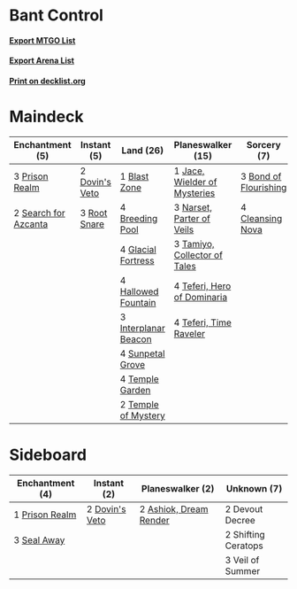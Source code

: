# Bant Control

#### [Export MTGO List](../collection/Bant%20Control/Bant%20Control.txt)
#### [Export Arena List](../collection/Bant%20Control/Bant%20Control_arena.txt)
#### [Print on decklist.org](http://decklist.org/?deckmain=1%09Blast%20Zone%0A3%09Bond%20of%20Flourishing%0A4%09Breeding%20Pool%0A2%09Cavalier%20of%20Dawn%0A4%09Cleansing%20Nova%0A2%09Dovin's%20Veto%0A4%09Glacial%20Fortress%0A4%09Hallowed%20Fountain%0A3%09Interplanar%20Beacon%0A1%09Jace,%20Wielder%20of%20Mysteries%0A3%09Narset,%20Parter%20of%20Veils%0A3%09Prison%20Realm%0A3%09Root%20Snare%0A2%09Search%20for%20Azcanta%0A4%09Sunpetal%20Grove%0A3%09Tamiyo,%20Collector%20of%20Tales%0A4%09Teferi,%20Hero%20of%20Dominaria%0A4%09Teferi,%20Time%20Raveler%0A4%09Temple%20Garden%0A2%09Temple%20of%20Mystery&deckside=2%09Ashiok,%20Dream%20Render%0A2%09Devout%20Decree%0A2%09Dovin's%20Veto%0A1%09Prison%20Realm%0A3%09Seal%20Away%0A2%09Shifting%20Ceratops%0A3%09Veil%20of%20Summer)
# Maindeck

|                                        Enchantment (5)                                        |                                       Instant (5)                                       |                                           Land (26)                                           |                                           Planeswalker (15)                                           |                                          Sorcery (7)                                           |   Unknown (2)    |
|-----------------------------------------------------------------------------------------------|-----------------------------------------------------------------------------------------|-----------------------------------------------------------------------------------------------|-------------------------------------------------------------------------------------------------------|------------------------------------------------------------------------------------------------|------------------|
|3 [Prison Realm](http://gatherer.wizards.com/Pages/Card/Details.aspx?multiverseid=460953)      |2 [Dovin's Veto](http://gatherer.wizards.com/Pages/Card/Details.aspx?multiverseid=461120)|1 [Blast Zone](http://gatherer.wizards.com/Pages/Card/Details.aspx?multiverseid=461171)        |1 [Jace, Wielder of Mysteries](http://gatherer.wizards.com/Pages/Card/Details.aspx?multiverseid=460981)|3 [Bond of Flourishing](http://gatherer.wizards.com/Pages/Card/Details.aspx?multiverseid=461082)|2 Cavalier of Dawn|
|2 [Search for Azcanta](http://gatherer.wizards.com/Pages/Card/Details.aspx?multiverseid=435226)|3 [Root Snare](http://gatherer.wizards.com/Pages/Card/Details.aspx?multiverseid=447335)  |4 [Breeding Pool](http://gatherer.wizards.com/Pages/Card/Details.aspx?multiverseid=97088)      |3 [Narset, Parter of Veils](http://gatherer.wizards.com/Pages/Card/Details.aspx?multiverseid=460988)   |4 [Cleansing Nova](http://gatherer.wizards.com/Pages/Card/Details.aspx?multiverseid=447145)     |                  |
|                                                                                               |                                                                                         |4 [Glacial Fortress](http://gatherer.wizards.com/Pages/Card/Details.aspx?multiverseid=190562)  |3 [Tamiyo, Collector of Tales](http://gatherer.wizards.com/Pages/Card/Details.aspx?multiverseid=461147)|                                                                                                |                  |
|                                                                                               |                                                                                         |4 [Hallowed Fountain](http://gatherer.wizards.com/Pages/Card/Details.aspx?multiverseid=97071)  |4 [Teferi, Hero of Dominaria](http://gatherer.wizards.com/Pages/Card/Details.aspx?multiverseid=443095) |                                                                                                |                  |
|                                                                                               |                                                                                         |3 [Interplanar Beacon](http://gatherer.wizards.com/Pages/Card/Details.aspx?multiverseid=461174)|4 [Teferi, Time Raveler](http://gatherer.wizards.com/Pages/Card/Details.aspx?multiverseid=461148)      |                                                                                                |                  |
|                                                                                               |                                                                                         |4 [Sunpetal Grove](http://gatherer.wizards.com/Pages/Card/Details.aspx?multiverseid=420946)    |                                                                                                       |                                                                                                |                  |
|                                                                                               |                                                                                         |4 [Temple Garden](http://gatherer.wizards.com/Pages/Card/Details.aspx?multiverseid=405112)     |                                                                                                       |                                                                                                |                  |
|                                                                                               |                                                                                         |2 [Temple of Mystery](http://gatherer.wizards.com/Pages/Card/Details.aspx?multiverseid=373571) |                                                                                                       |                                                                                                |                  |


# Sideboard

|                                     Enchantment (4)                                     |                                       Instant (2)                                       |                                        Planeswalker (2)                                         |    Unknown (7)    |
|-----------------------------------------------------------------------------------------|-----------------------------------------------------------------------------------------|-------------------------------------------------------------------------------------------------|-------------------|
|1 [Prison Realm](http://gatherer.wizards.com/Pages/Card/Details.aspx?multiverseid=460953)|2 [Dovin's Veto](http://gatherer.wizards.com/Pages/Card/Details.aspx?multiverseid=461120)|2 [Ashiok, Dream Render](http://gatherer.wizards.com/Pages/Card/Details.aspx?multiverseid=461155)|2 Devout Decree    |
|3 [Seal Away](http://gatherer.wizards.com/Pages/Card/Details.aspx?multiverseid=442919)   |                                                                                         |                                                                                                 |2 Shifting Ceratops|
|                                                                                         |                                                                                         |                                                                                                 |3 Veil of Summer   |

